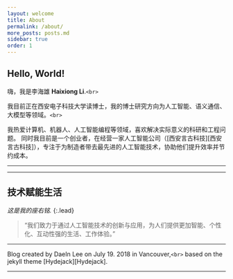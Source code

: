 ```yaml
---
layout: welcome
title: About
permalink: /about/
more_posts: posts.md
sidebar: true
order: 1
---
```

## Hello, World!

嗨，我是李海雄  **Haixiong Li**.`<br>`

我目前正在西安电子科技大学读博士，我的博士研究方向为人工智能、语义通信、大模型等领域。`<br>`

我热爱计算机、机器人、人工智能编程等领域，喜欢解决实际意义的科研和工程问题。
同时我目前是一个创业者，在经营一家人工智能公司（[西安言古科技][西安言古科技]），专注于为制造者带去最先进的人工智能技术，协助他们提升效率并节约成本。

---

<!--posts_list-->

---

## 技术赋能生活

_这是我的座右铭._
{:.lead}

> “我们致力于通过人工智能技术的创新与应用，为人们提供更加智能、个性化、互动性强的生活、工作体验。”

---

Blog created by DaeIn Lee on July 19. 2018 in Vancouver,`<br>`
based on the jekyll theme [Hydejack][Hydejack].

---

<!--author-->

<!-- Links --

[西安言古科技]: https://www.yygu.cn
